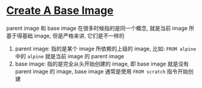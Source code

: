 # [Create A Base Image](https://docs.docker.com/develop/develop-images/baseimages/)

parent image 和 base image 在很多时候指的是同一个概念, 就是当前 image 所基于得基础 image, 但是严格来讲, 它们是不一样的

1. parent image: 指的是某个 image 所依赖的上级的 image, 比如: `FROM alpine` 中的 `alpine` 就是当前 image 的 parent image
2. base image: 指的是完全从头开始创建的 image, 即 base image 就是没有 parent image 的 image, base image 通常是使用 `FROM scratch` 指令开始创建
